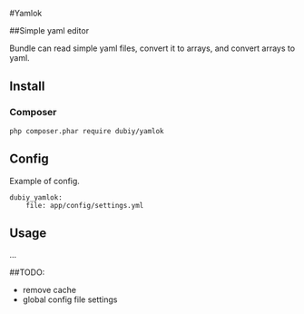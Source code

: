 #Yamlok

##Simple yaml editor

Bundle can read simple yaml files, convert it to arrays, and convert arrays to yaml.

## Install

### Composer

    php composer.phar require dubiy/yamlok

## Config

Example of config. 

    dubiy_yamlok:
        file: app/config/settings.yml

## Usage

...


##TODO:

* remove cache
* global config file settings